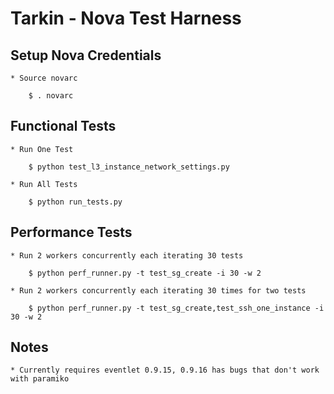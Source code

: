 # Tarkin - Nova Test Harness


## Setup Nova Credentials

    * Source novarc

        $ . novarc


## Functional Tests

    * Run One Test

        $ python test_l3_instance_network_settings.py

    * Run All Tests

        $ python run_tests.py


## Performance Tests

    * Run 2 workers concurrently each iterating 30 tests 

        $ python perf_runner.py -t test_sg_create -i 30 -w 2

    * Run 2 workers concurrently each iterating 30 times for two tests

        $ python perf_runner.py -t test_sg_create,test_ssh_one_instance -i 30 -w 2 


## Notes
    * Currently requires eventlet 0.9.15, 0.9.16 has bugs that don't work with paramiko








